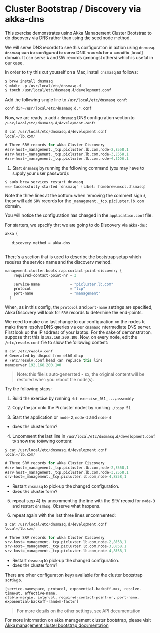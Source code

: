 # Cluster Bootstrap / Discovery via akka-dns

This exercise demonstrates using Akka Management Cluster Bootstrap
to do discovery via DNS rather than using the seed node method.

We will serve DNS records to see this configuration in action using `dnsmasq`.
`dnsmasq` can be configured to serve DNS records for a specific [local] domain. It can serve `A` and `SRV` records (amongst others) which is useful in our case.

In order to try this out yourself on a Mac, install `dnsmasq` as follows:

```scala
$ brew install dnsmasq
$ mkdir -p /usr/local/etc/dnsmasq.d
$ touch /usr/local/etc/dnsmasq.d/development.conf
```

Add the following single line to `/usr/local/etc/dnsmasq.conf`:

```scala
conf-dir=/usr/local/etc/dnsmasq.d,*.conf
```

Now, we are ready to add a `dnsmasq` DNS configuration section to `/usr/local/etc/dnsmasq.d/development.conf`:

```scala
$ cat /usr/local/etc/dnsmasq.d/development.conf
local=/lb.com/

# Three SRV records for Akka Cluster Discovery
#srv-host=_management._tcp.picluster.lb.com,node-2,8558,1
#srv-host=_management._tcp.picluster.lb.com,node-3,8558,1
#srv-host=_management._tcp.picluster.lb.com,node-4,8558,1
```

1) Start `dnsmasq` by running the following command (you may have to supply your user password):

```scala
$ sudo brew services restart dnsmasq
==> Successfully started `dnsmasq` (label: homebrew.mxcl.dnsmasq)
```

Note the three lines at the bottom: when removing the comment sign `#`, these will add `SRV` records for the `_management._tcp.picluster.lb.com` domain.

You will notice the configuration has changed in the `application.conf` file. 

For starters, we specify that we are going to do Discovery via `akka-dns`:

```scala
akka {
   
   discovery.method = akka-dns
   
```

There's a section that is used to describe the bootstrap setup which 
requires the service name and the discovery method. 

```scala
management.cluster.bootstrap.contact-point-discovery {
    required-contact-point-nr = 3
    
    service-name              = "picluster.lb.com"
    protocol                  = "tcp"
    port-name                 = "management"
  }
```

When, as in this config, the `protocol` and `port-name` settings are specified, Akka Discovery will look for `SRV` records to determine the end-points.

We need to make one last change to our configuration on the nodes to make them resolve DNS queries via our `dnsmasq` intermediate DNS server. First look up the IP address of your laptop. For the sake of demonstration, suppose that this is `192.168.200.100`. Now, on every node, edit the `/etc/resolv.conf` file to show the following content:

```scala
$ cat /etc/resolv.conf
# Generated by dhcpcd from eth0.dhcp
# /etc/resolv.conf.head can replace this line
nameserver 192.168.200.100
```

> Note: this file is auto-generated - so, the original content will be restored
>       when you reboot the node(s).



Try the following steps:

 
1) Build the exercise by running `sbt exercise_051_.../assembly`

2) Copy the jar onto the Pi cluster nodes by running `./copy 51`

3) Start the application on `node-2`, `node-3` and `node-4`

- does the cluster form?

4) Uncomment the last line in `/usr/local/etc/dnsmasq.d/development.conf` to show the following content:

```scala
$ cat /usr/local/etc/dnsmasq.d/development.conf
local=/lb.com/

# Three SRV records for Akka Cluster Discovery
#srv-host=_management._tcp.picluster.lb.com,node-2,8558,1
#srv-host=_management._tcp.picluster.lb.com,node-3,8558,1
srv-host=_management._tcp.picluster.lb.com,node-4,8558,1
```
- Restart `dnsmasq` to pick-up the changed configuration.
- does the cluster form?

5) repeat step 4) by uncommenting the line with the SRV record for `node-3` and restart `dnsmasq`. Observe what happens.

6) repeat again with the last three lines uncommented:

```scala
$ cat /usr/local/etc/dnsmasq.d/development.conf
local=/lb.com/

# Three SRV records for Akka Cluster Discovery
srv-host=_management._tcp.picluster.lb.com,node-2,8558,1
srv-host=_management._tcp.picluster.lb.com,node-3,8558,1
srv-host=_management._tcp.picluster.lb.com,node-4,8558,1
```

- Restart `dnsmasq` to pick-up the changed configuration.
- does the cluster form?

There are other configuration keys available for the cluster bootstrap settings. 
```
[service-namespace, protocol, exponential-backoff-max, resolve-timeout, effective-name, 
stable-margin, interval, required-contact-point-nr, port-name, exponential-backoff-random-factor]
```
> For more details on the other settings, see API documentation

For more information on akka management cluster bootstrap, 
please visit [Akka management cluster bootstrap documentation](https://developer.lightbend.com/docs/akka-management/current/bootstrap/index.html])

  